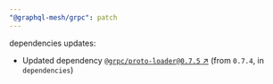 ```yaml
---
"@graphql-mesh/grpc": patch
---
```

dependencies updates:
  - Updated dependency [`@grpc/proto-loader@0.7.5` ↗︎](https://www.npmjs.com/package/@grpc/proto-loader/v/0.7.5) (from `0.7.4`, in `dependencies`)
